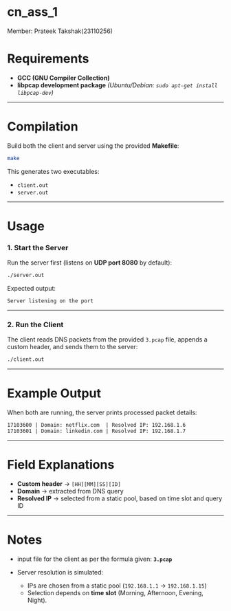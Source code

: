 # cn_ass_1
Member: Prateek Takshak(23110256)


# Requirements

* **GCC (GNU Compiler Collection)**
* **libpcap development package**
  *(Ubuntu/Debian: `sudo apt-get install libpcap-dev`)*

---

# Compilation

Build both the client and server using the provided **Makefile**:

```bash
make
```

This generates two executables:

* `client.out`
* `server.out`

---

# Usage

### 1. Start the Server

Run the server first (listens on **UDP port 8080** by default):

```bash
./server.out
```

Expected output:

```
Server listening on the port
```

---

### 2. Run the Client

The client reads DNS packets from the provided `3.pcap` file, appends a custom header, and sends them to the server:

```bash
./client.out
```

---

# Example Output

When both are running, the server prints processed packet details:

```
17103600 | Domain: netflix.com  | Resolved IP: 192.168.1.6
17103601 | Domain: linkedin.com | Resolved IP: 192.168.1.7
```

---

# Field Explanations

* **Custom header** → `[HH][MM][SS][ID]`
* **Domain** → extracted from DNS query
* **Resolved IP** → selected from a static pool, based on time slot and query ID

---

# Notes

* input file for the client as per the formula given: **`3.pcap`**


* Server resolution is simulated:

  * IPs are chosen from a static pool (`192.168.1.1` → `192.168.1.15`)
  * Selection depends on **time slot** (Morning, Afternoon, Evening, Night).



